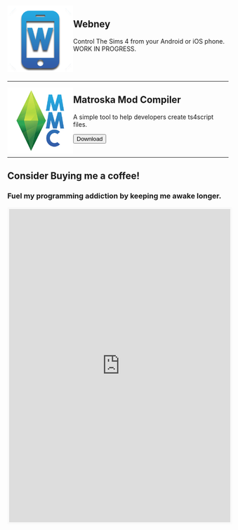 <img align="left" src="/assets/webneyicon.png" width=150>

## Webney 
Control The Sims 4 from your Android or iOS phone.  
WORK IN PROGRESS.  
<br><br><br>  

---  

<img align="left" src="/assets/mmc_icon_small.png" width=150>

## Matroska Mod Compiler  
A simple tool to help developers create ts4script files.  

[<button class="button">Download</button>](./mmc)  
<br>  

---  

## Consider Buying me a coffee!
### Fuel my programming addiction by keeping me awake longer.  

<iframe id='kofiframe' src='https://ko-fi.com/matroskamods/?hidefeed=true&widget=true&embed=true&preview=true' style='border:none;width:100%;padding:4px;background:#f9f9f9;' height='712' title='matroskamods'></iframe>
